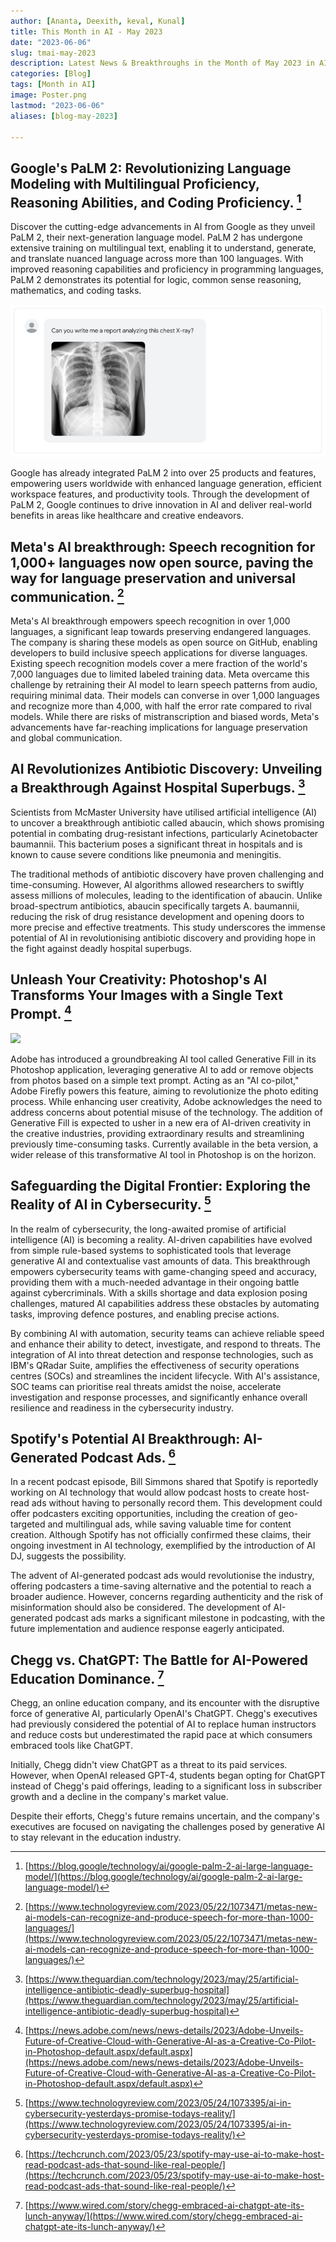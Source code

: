 ```yaml
---
author: [Ananta, Deexith, keval, Kunal]
title: This Month in AI - May 2023
date: "2023-06-06"
slug: tmai-may-2023
description: Latest News & Breakthroughs in the Month of May 2023 in AI.
categories: [Blog]
tags: [Month in AI]
image: Poster.png
lastmod: "2023-06-06"
aliases: [blog-may-2023]

---
```


## Google's PaLM 2: Revolutionizing Language Modeling with Multilingual Proficiency, Reasoning Abilities, and Coding Proficiency. [^1]

Discover the cutting-edge advancements in AI from Google as they unveil PaLM 2, their next-generation language model. PaLM 2 has undergone extensive training on multilingual text, enabling it to understand, generate, and translate nuanced language across more than 100 languages. With improved reasoning capabilities and proficiency in programming languages, PaLM 2 demonstrates its potential for logic, common sense reasoning, mathematics, and coding tasks.

![](med-palm-dc4977b.png)

Google has already integrated PaLM 2 into over 25 products and features, empowering users worldwide with enhanced language generation, efficient workspace features, and productivity tools. Through the development of PaLM 2, Google continues to drive innovation in AI and deliver real-world benefits in areas like healthcare and creative endeavors.

## Meta's AI breakthrough: Speech recognition for 1,000+ languages now open source, paving the way for language preservation and universal communication. [^2]

Meta's AI breakthrough empowers speech recognition in over 1,000 languages, a significant leap towards preserving endangered languages. The company is sharing these models as open source on GitHub, enabling developers to build inclusive speech applications for diverse languages. Existing speech recognition models cover a mere fraction of the world's 7,000 languages due to limited labeled training data. Meta overcame this challenge by retraining their AI model to learn speech patterns from audio, requiring minimal data. Their models can converse in over 1,000 languages and recognize more than 4,000, with half the error rate compared to rival models. While there are risks of mistranscription and biased words, Meta's advancements have far-reaching implications for language preservation and global communication.

## AI Revolutionizes Antibiotic Discovery: Unveiling a Breakthrough Against Hospital Superbugs. [^3]

Scientists from McMaster University have utilised artificial intelligence (AI) to uncover a breakthrough antibiotic called abaucin, which shows promising potential in combating drug-resistant infections, particularly Acinetobacter baumannii. This bacterium poses a significant threat in hospitals and is known to cause severe conditions like pneumonia and meningitis. 

The traditional methods of antibiotic discovery have proven challenging and time-consuming. However, AI algorithms allowed researchers to swiftly assess millions of molecules, leading to the identification of abaucin. Unlike broad-spectrum antibiotics, abaucin specifically targets A. baumannii, reducing the risk of drug resistance development and opening doors to more precise and effective treatments. This study underscores the immense potential of AI in revolutionising antibiotic discovery and providing hope in the fight against deadly hospital superbugs.


## Unleash Your Creativity: Photoshop's AI Transforms Your Images with a Single Text Prompt. [^4]

![](./photoshop.png)

Adobe has introduced a groundbreaking AI tool called Generative Fill in its Photoshop application, leveraging generative AI to add or remove objects from photos based on a simple text prompt. Acting as an "AI co-pilot," Adobe Firefly powers this feature, aiming to revolutionize the photo editing process. While enhancing user creativity, Adobe acknowledges the need to address concerns about potential misuse of the technology. The addition of Generative Fill is expected to usher in a new era of AI-driven creativity in the creative industries, providing extraordinary results and streamlining previously time-consuming tasks. Currently available in the beta version, a wider release of this transformative AI tool in Photoshop is on the horizon.



## Safeguarding the Digital Frontier: Exploring the Reality of AI in Cybersecurity. [^5]

In the realm of cybersecurity, the long-awaited promise of artificial intelligence (AI) is becoming a reality. AI-driven capabilities have evolved from simple rule-based systems to sophisticated tools that leverage generative AI and contextualise vast amounts of data. This breakthrough empowers cybersecurity teams with game-changing speed and accuracy, providing them with a much-needed advantage in their ongoing battle against cybercriminals. With a skills shortage and data explosion posing challenges, matured AI capabilities address these obstacles by automating tasks, improving defence postures, and enabling precise actions. 

By combining AI with automation, security teams can achieve reliable speed and enhance their ability to detect, investigate, and respond to threats. The integration of AI into threat detection and response technologies, such as IBM's QRadar Suite, amplifies the effectiveness of security operations centres (SOCs) and streamlines the incident lifecycle. With AI's assistance, SOC teams can prioritise real threats amidst the noise, accelerate investigation and response processes, and significantly enhance overall resilience and readiness in the cybersecurity industry.


## Spotify's Potential AI Breakthrough: AI-Generated Podcast Ads. [^6]

In a recent podcast episode, Bill Simmons shared that Spotify is reportedly working on AI technology that would allow podcast hosts to create host-read ads without having to personally record them. This development could offer podcasters exciting opportunities, including the creation of geo-targeted and multilingual ads, while saving valuable time for content creation. Although Spotify has not officially confirmed these claims, their ongoing investment in AI technology, exemplified by the introduction of AI DJ, suggests the possibility. 

The advent of AI-generated podcast ads would revolutionise the industry, offering podcasters a time-saving alternative and the potential to reach a broader audience. However, concerns regarding authenticity and the risk of misinformation should also be considered. The development of AI-generated podcast ads marks a significant milestone in podcasting, with the future implementation and audience response eagerly anticipated.

## Chegg vs. ChatGPT: The Battle for AI-Powered Education Dominance. [^7]

Chegg, an online education company, and its encounter with the disruptive force of generative AI, particularly OpenAI's ChatGPT. Chegg's executives had previously considered the potential of AI to replace human instructors and reduce costs but underestimated the rapid pace at which consumers embraced tools like ChatGPT.

Initially, Chegg didn't view ChatGPT as a threat to its paid services. However, when OpenAI released GPT-4, students began opting for ChatGPT instead of Chegg's paid offerings, leading to a significant loss in subscriber growth and a decline in the company's market value.

Despite their efforts, Chegg's future remains uncertain, and the company's executives are focused on navigating the challenges posed by generative AI to stay relevant in the education industry.


[^1]: [https://blog.google/technology/ai/google-palm-2-ai-large-language-model/](https://blog.google/technology/ai/google-palm-2-ai-large-language-model/)

[^2]: [https://www.technologyreview.com/2023/05/22/1073471/metas-new-ai-models-can-recognize-and-produce-speech-for-more-than-1000-languages/](https://www.technologyreview.com/2023/05/22/1073471/metas-new-ai-models-can-recognize-and-produce-speech-for-more-than-1000-languages/)

[^3]: [https://www.theguardian.com/technology/2023/may/25/artificial-intelligence-antibiotic-deadly-superbug-hospital](https://www.theguardian.com/technology/2023/may/25/artificial-intelligence-antibiotic-deadly-superbug-hospital)

[^4]: [https://news.adobe.com/news/news-details/2023/Adobe-Unveils-Future-of-Creative-Cloud-with-Generative-AI-as-a-Creative-Co-Pilot-in-Photoshop-default.aspx/default.aspx](https://news.adobe.com/news/news-details/2023/Adobe-Unveils-Future-of-Creative-Cloud-with-Generative-AI-as-a-Creative-Co-Pilot-in-Photoshop-default.aspx/default.aspx)

[^5]: [https://www.technologyreview.com/2023/05/24/1073395/ai-in-cybersecurity-yesterdays-promise-todays-reality/](https://www.technologyreview.com/2023/05/24/1073395/ai-in-cybersecurity-yesterdays-promise-todays-reality/)

[^6]: [https://techcrunch.com/2023/05/23/spotify-may-use-ai-to-make-host-read-podcast-ads-that-sound-like-real-people/](https://techcrunch.com/2023/05/23/spotify-may-use-ai-to-make-host-read-podcast-ads-that-sound-like-real-people/)

[^7]: [https://www.wired.com/story/chegg-embraced-ai-chatgpt-ate-its-lunch-anyway/](https://www.wired.com/story/chegg-embraced-ai-chatgpt-ate-its-lunch-anyway/)